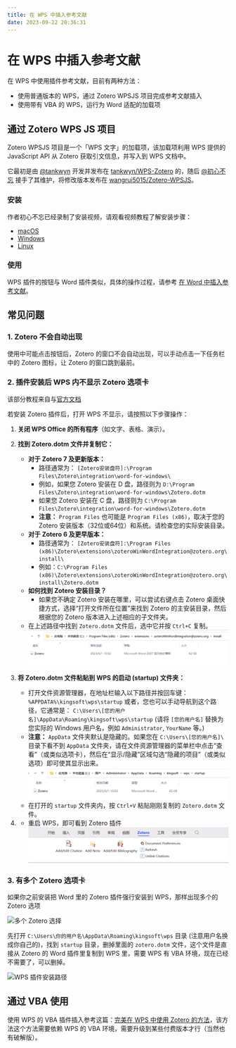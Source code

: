 ```yaml
---
title: 在 WPS 中插入参考文献
date: 2023-09-22 20:36:31
---
```


# 在 WPS 中插入参考文献

在 WPS 中使用插件参考文献，目前有两种方法：

- 使用普通版本的 WPS，通过 Zotero WPSJS 项目完成参考文献插入 <Badge text="推荐" />
- 使用带有 VBA 的 WPS，运行为 Word 适配的加载项

## 通过 Zotero WPS JS 项目

Zotero WPSJS 项目是一个「WPS 文字」的加载项，该加载项利用 WPS 提供的 JavaScript API 从 Zotero 获取引文信息，并写入到 WPS 文档中。

它最初是由 [@tankwyn](https://github.com/tankwyn) 开发并发布在 [tankwyn/WPS-Zotero](https://github.com/tankwyn/WPS-Zotero) 的，随后 [@初心不忘](https://gitee.com/wangrui5015) 接手了其维护，将修改版本发布在 [wangrui5015/Zotero-WPSJS](https://gitee.com/wangrui5015/Zotero-WPSJS)。

### 安装

作者初心不忘已经录制了安装视频，请观看视频教程了解安装步骤：

- [macOS](https://www.bilibili.com/video/BV12SFXeJEJV)
- [Windows](https://www.bilibili.com/video/BV12SFXeJEJV?p=2)
- [Linux](https://www.bilibili.com/video/BV12SFXeJEJV?p=3)

### 使用

WPS 插件的按钮与 Word 插件类似，具体的操作过程，请参考 [在 Word 中插入参考文献](./ms-word-plugin.md)。

## 常见问题

### 1. Zotero 不会自动出现

使用中可能点击按钮后，Zotero 的窗口不会自动出现，可以手动点击一下任务栏中的 Zotero 图标，让 Zotero 的窗口跳到最前。

### 2. 插件安装后 WPS 内不显示 Zotero 选项卡

该部分教程来自与[官方文档](https://p.kdocs.cn/s/ZPIJCBAABE)

若安装 Zotero 插件后，打开 WPS 不显示，请按照以下步骤操作：
1.  **关闭 WPS Office 的所有程序**（如文字、表格、演示）。

2.  **找到 Zotero.dotm 文件并复制它：**
    *   **对于 Zotero 7 及更新版本：**
        *   路径通常为： `[Zotero安装盘符]:\Program Files\Zotero\integration\word-for-windows\`
        *   例如，如果您 Zotero 安装在 D 盘，路径则为 `D:\Program Files\Zotero\integration\word-for-windows\Zotero.dotm`
        *   如果您 Zotero 安装在 C 盘，路径则为 `C:\Program Files\Zotero\integration\word-for-windows\Zotero.dotm`
        *   **注意：** `Program Files` 也可能是 `Program Files (x86)`，取决于您的 Zotero 安装版本（32位或64位）和系统。请检查您的实际安装目录。
    *   **对于 Zotero 6 及更早版本：**
        *   路径通常为： `[Zotero安装盘符]:\Program Files (x86)\Zotero\extensions\zoteroWinWordIntegration@zotero.org\install\`
        *   例如：`C:\Program Files (x86)\Zotero\extensions\zoteroWinWordIntegration@zotero.org\install\Zotero.dotm`
    *   **如何找到 Zotero 安装目录？**
        *   如果您不确定 Zotero 安装在哪里，可以尝试右键点击 Zotero 桌面快捷方式，选择“打开文件所在位置”来找到 Zotero 的主安装目录，然后根据您的 Zotero 版本进入上述相应的子文件夹。
    *   在上述路径中找到 `Zotero.dotm` 文件后，选中它并按 `Ctrl+C` 复制。
        ![image](../assets/images/WPS_Problems.png)

3.  **将 Zotero.dotm 文件粘贴到 WPS 的启动 (startup) 文件夹：**
    *   打开文件资源管理器，在地址栏输入以下路径并按回车键：
        `%APPDATA%\kingsoft\wps\startup`
        或者，您也可以手动导航到这个路径，它通常是：
        `C:\Users\[您的用户名]\AppData\Roaming\kingsoft\wps\startup`
        (请将 `[您的用户名]` 替换为您实际的 Windows 用户名，例如 `Administrator`, `YourName` 等。)
    *   **注意：** `AppData` 文件夹默认是隐藏的。如果您在 `C:\Users\[您的用户名]\` 目录下看不到 `AppData` 文件夹，请在文件资源管理器的菜单栏中点击“查看”（或类似选项卡），然后在“显示/隐藏”区域勾选“隐藏的项目”（或类似选项）即可使其显示出来。
        ![image](../assets/images/WPS_Problems-1.png)
    *   在打开的 `startup` 文件夹内，按 `Ctrl+V` 粘贴刚刚复制的 `Zotero.dotm` 文件。

4. *    重启 WPS，即可看到 Zotero 插件
   ![image](../assets/images/WPS_Problems-2.png)

### 3. 有多个 Zotero 选项卡

如果你之前安装把 Word 里的 Zotero 插件强行安装到 WPS，那样出现多个的 Zotero 选项

![多个 Zotero 选择](../assets/images/wps/wps-plugin-ui.png)

先打开 `C:\Users\你的用户名\AppData\Roaming\kingsoft\wps` 目录 (注意用户名换成你自己的)，找到 `startup` 目录，删掉里面的 `zotero.dotm` 文件，这个文件是直接从 Zotero 的 Word 插件里复制到 WPS 里，需要 WPS 有 VBA 环境，现在已经不需要了，可以删掉。

![WPS 插件安装路径](../assets/images/wps/wps-vba-plugin-install-path.png)

## 通过 VBA 使用

使用 WPS 的 VBA 插件插入参考这篇：[完美在 WPS 中使用 Zotero 的方法](https://zhuanlan.zhihu.com/p/579975093)，该方法这个方法需要依赖 WPS 的 VBA 环境，需要升级到某些付费版本才行（当然也有破解版）。
